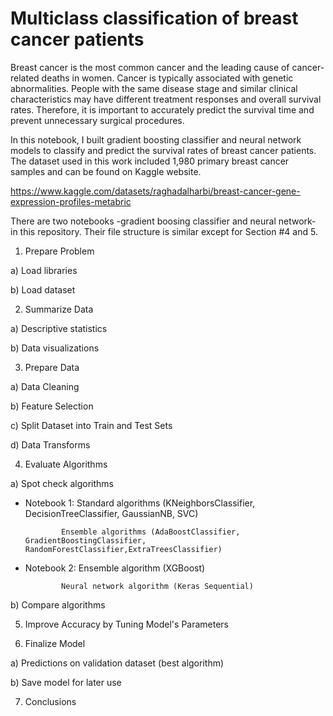 # Multiclass classification of breast cancer patients

Breast cancer is the most common cancer and the leading cause of cancer-related deaths in women. Cancer is typically associated with genetic abnormalities. People with the same disease stage and similar clinical characteristics may have different treatment responses and overall survival rates. Therefore, it is important to accurately predict the survival time and prevent unnecessary surgical procedures.

In this notebook, I built gradient boosting classifier and neural network models to classify and predict the survival rates of breast cancer patients. The dataset used in this work included 1,980 primary breast cancer samples and can be found on Kaggle website.

https://www.kaggle.com/datasets/raghadalharbi/breast-cancer-gene-expression-profiles-metabric

There are two notebooks -gradient boosing classifier and neural network- in this repository. Their file structure is similar except for Section #4 and 5.

1. Prepare Problem

a) Load libraries

b) Load dataset

2. Summarize Data

a) Descriptive statistics

b) Data visualizations

3. Prepare Data

a) Data Cleaning

b) Feature Selection

c) Split Dataset into Train and Test Sets 

d) Data Transforms

4. Evaluate Algorithms

a) Spot check algorithms 
   
   - Notebook 1: Standard algorithms (KNeighborsClassifier, DecisionTreeClassifier, GaussianNB, SVC)
                 
                 Ensemble algorithms (AdaBoostClassifier, GradientBoostingClassifier, RandomForestClassifier,ExtraTreesClassifier) 
   
   - Notebook 2: Ensemble algorithm (XGBoost)
                 
                 Neural network algorithm (Keras Sequential)
                 
b) Compare algorithms

5. Improve Accuracy by Tuning Model's Parameters

6. Finalize Model

a) Predictions on validation dataset (best algorithm)

b) Save model for later use

7. Conclusions
